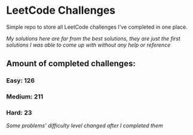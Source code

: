 
# LeetCode Challenges

Simple repo to store all LeetCode challenges I've completed in one place.

<i>My solutions here are far from the best solutions, they are just the first solutions I was able to come up with without any help or reference</i>

## Amount of completed challenges:

### Easy: 126

### Medium: 211

### Hard: 23

<i>Some problems' difficulty level changed after I completed them</i>
